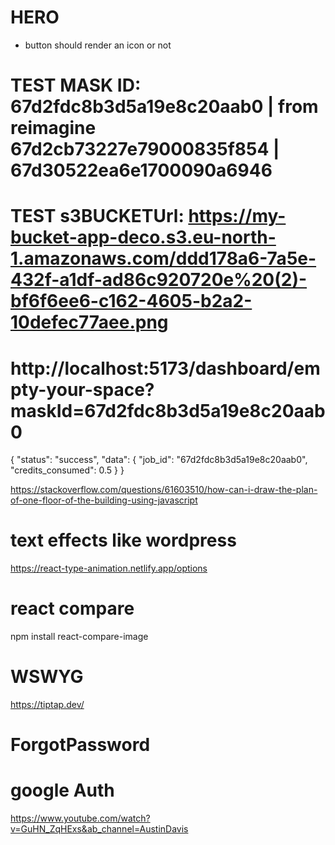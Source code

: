 # HERO
- button should render an icon or not

# TEST MASK ID: 67d2fdc8b3d5a19e8c20aab0 | from reimagine 67d2cb73227e79000835f854 | 67d30522ea6e1700090a6946
# TEST s3BUCKETUrl: https://my-bucket-app-deco.s3.eu-north-1.amazonaws.com/ddd178a6-7a5e-432f-a1df-ad86c920720e%20(2)-bf6f6ee6-c162-4605-b2a2-10defec77aee.png
# http://localhost:5173/dashboard/empty-your-space?maskId=67d2fdc8b3d5a19e8c20aab0
{
    "status": "success",
    "data": {
        "job_id": "67d2fdc8b3d5a19e8c20aab0",
        "credits_consumed": 0.5
    }
}

<!-- FLOOR PLANNIG -->
https://stackoverflow.com/questions/61603510/how-can-i-draw-the-plan-of-one-floor-of-the-building-using-javascript

<!-- https://react-swipeable-views.com/api/api/ -->
<!-- https://swiperjs.com/demos#navigation -->

# text effects like wordpress
https://react-type-animation.netlify.app/options

# react compare
npm install react-compare-image

# WSWYG
https://tiptap.dev/

# ForgotPassword
<!-- 
const [timer, setTimer] = useState<number>(2);

useEffect(() => {
    let int: NodeJS.Timeout | null = null;

    if (message) {
        setTimer(2)
        int = setInterval(() => {
            setTimer((timer) => {
            if (timer === 0) {
                clearInterval(int!);
                setMessage('');
                return timer;
            }
            return timer - 1;
            });
        }, 1000);
    }

    return () => {
    setTimer(2)
    if (int) clearInterval(int);
    setEmail('');
    setFormErrors({email: ''});
    };
}, [handleClose, message, open, setFormErrors, setMessage]);

const dialogSubtitle = () => {
    if (message && timer) return `${message}`;
    return 'Enter your account\'s email address, and we\'ll send you a link to reset your password.'
} 
-->

# google Auth
https://www.youtube.com/watch?v=GuHN_ZqHExs&ab_channel=AustinDavis
